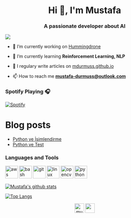 <h1 align="center">Hi 👋, I'm Mustafa</h1>
<h3 align="center">A passionate developer about AI</h3>

![](https://komarev.com/ghpvc/?username=mdurmuss&color=green)

- 🔭 I’m currently working on [Hummingdrone](https://github.com/hummingdrone-co)

- 🌱 I’m currently learning **Reinforcement Learning, NLP**

- 📝 I regulary write articles on [mdurmuss.github.io](https://mdurmuss.github.io)

- 📫 How to reach me **mustafa-durmuss@outlook.com**

### Spotify Playing 🎧
[![Spotify](https://novatorem.mdurmuss.vercel.app/api/spotify)](https://open.spotify.com/user/USER_NAME)


# Blog posts
<!-- BLOG-POST-LIST:START -->
- [Python ve İsimlendirme](http://mdurmuss.github.io/python-ve-isimlendirme/)
- [Python ve Test](http://mdurmuss.github.io/python-ve-test/)
<!-- BLOG-POST-LIST:END -->

### Languages and Tools
<p align="left"><img src="https://devicons.github.io/devicon/devicon.git/icons/amazonwebservices/amazonwebservices-original-wordmark.svg" alt="aws" width="40" height="40"/> <img src="https://www.vectorlogo.zone/logos/gnu_bash/gnu_bash-icon.svg" alt="bash" width="40" height="40"/> <img src="https://www.vectorlogo.zone/logos/git-scm/git-scm-icon.svg" alt="git" width="40" height="40"/> <img src="https://devicons.github.io/devicon/devicon.git/icons/linux/linux-original.svg" alt="linux" width="40" height="40"/> <img src="https://www.vectorlogo.zone/logos/opencv/opencv-icon.svg" alt="opencv" width="40" height="40"/> <img src="https://devicons.github.io/devicon/devicon.git/icons/python/python-original.svg" alt="python" width="40" height="40" /></p>

[![Mustafa's github stats](https://github-readme-stats.vercel.app/api?username=mdurmuss&count_private=true&show_icons=true&theme=vue)](https://github.com/mdurmuss/github-readme-stats)

[![Top Langs](https://github-readme-stats.vercel.app/api/top-langs/?username=mdurmuss&layout=compact&hide=css,html&langs_count=8&theme=vue)](https://github.com/anuraghazra/github-readme-stats)


<p align="center">
<a href="https://linkedin.com/in/mustafa-durmuş-1a1b04a7" target="blank"><img align="center" src="https://cdn.jsdelivr.net/npm/simple-icons@3.0.1/icons/linkedin.svg" alt="mustafa-durmuş-1a1b04a7" height="30" width="30" /></a>
<a href="https://mdurmuss.github.io" target="blank"><img align="center" src="https://cdn.jsdelivr.net/npm/simple-icons@3.0.1/icons/rss.svg" height="30" width="30" /></a>
</p>
